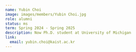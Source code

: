 ```yaml
---
name: Yubin Choi
image: images/members/Yubin Choi.jpg
role: alumni
status: ms
term: Spring 2024 - Spring 2025
description: Now Ph.D. student at University of Michigan
link:
  email: yubin.choi@kaist.ac.kr
---
```

